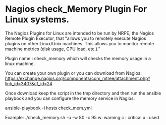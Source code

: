 # Nagios check_Memory Plugin For Linux systems.


The Nagios Plugins for Linux are intended to be run by NRPE, the Nagios Remote Plugin Executor, that "allows you to remotely execute Nagios plugins on other Linux/Unix machines. This allows you to monitor remote machine metrics (disk usage, CPU load, etc.)."

Plugin name : check_memory which will checks the memory usage in a linux machine. 

You can create your own plugin or you can download from Nagios: https://exchange.nagios.org/components/com_mtree/attachment.php?link_id=3407&cf_id=24

Once download keep the script in the tmp directory and then run the ansible playbook and you can configure the memory service in Nagios: 

ansible-playbook -i hosts check_mem.yml 

Example:
./check_memory.sh -u -w 80 -c 95
w: warning
c : critical
u : used
